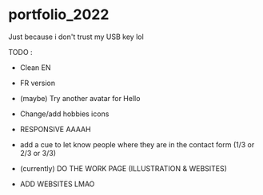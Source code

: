 # portfolio_2022

Just because i don't trust my USB key lol

TODO :

-   Clean EN
-   FR version
-   (maybe) Try another avatar for Hello
-   Change/add hobbies icons
-   RESPONSIVE AAAAH
-   add a cue to let know people where they are in the contact form (1/3 or 2/3 or 3/3)

-   (currently) DO THE WORK PAGE (ILLUSTRATION & WEBSITES)
-   ADD WEBSITES LMAO
